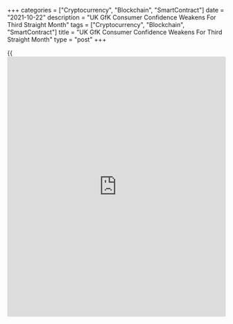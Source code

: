 +++
categories = ["Cryptocurrency", "Blockchain", "SmartContract"]
date = "2021-10-22"
description = "UK GfK Consumer Confidence Weakens For Third Straight Month"
tags = ["Cryptocurrency", "Blockchain", "SmartContract"]
title = "UK GfK Consumer Confidence Weakens For Third Straight Month"
type = "post"
+++

{{<iframe id="large-banner" src="https://www.bounty.group/#slide=10.0" width="100%" height="600" scrolling="no" style="border: 0px solid rgb(216, 221, 230); border-radius: 3px;">}}

UK consumer confidence weakened for the third straight month in October,
survey results from the market research group GfK showed on Friday.

The consumer confidence index fell to -17 in October from -13 in
September. The expected reading was -16.

All the sub-indices of confidence index declined in October from the
previous month. The survey was conducted among a sample of 2,000
individuals between October 1 and 13.

The index measuring changes in past personal finances dropped one point
to -5. Similarly, the forecast for personal finances over the next
twelve months fell four points to +1.

The measure for the general economic situation over the last twelve
months was down three points at -46. At the same time, expectations for
the general economic situation over the coming year decreased ten points
to -26.

The Major Purchase Index declined four points to -10 in October.
Meanwhile, the Savings Index stayed unchanged at +22 in October.

"Against a backdrop of cheerless domestic [news](https://www.letsplayfx.com/blog/forex-news-website/) - fuel and food
shortages, surging inflation squeezing household budgets, the likelihood
of interest rate rises impacting the cost of borrowing, and climbing
Covid rates - it is not surprising that consumers are feeling down-in-
the mouth about the chilly winter months ahead," Joe Staton, client
strategy director GfK, said.

Worryingly for British retailing in the run-up to Christmas, there is a
further decline in the intention to make major purchases. The financial
mood of the nation has changed and consumers could do with some strong
tonic to lift their spirits, Staton added.

For comments and feedback [contact](https://www.playgroundfx.com/contact/): editorial@rtt[news](https://www.letsplayfx.com/blog/forex-news-website/).com

[Economic News][1]

 **What parts of the world are seeing the best (and worst) economic
performances lately? Click[here][2] to check out our [Econ Scorecard][2]
and find out! See up-to-the-moment [ranking](https://www.playgroundfx.com/blog/crypto-exchange-ranking/)s for the best and worst
performers in [GDP][3], [unemployment rate][4], [inflation][5] and much
more.**

   1. www.rtt[news](https://www.letsplayfx.com/blog/forex-news-website/).com/Content/EconomicNews.aspx
   2. www.rtt[news](https://www.letsplayfx.com/blog/forex-news-website/).com/economic-scorecard/world-rank/unemployment-rate/highest-performance.aspx
   3. www.rtt[news](https://www.letsplayfx.com/blog/forex-news-website/).com/economic-scorecard/world-rank/GDP/highest-performance.aspx
   4. www.rtt[news](https://www.letsplayfx.com/blog/forex-news-website/).com/economic-scorecard/world-rank/unemployment-rate/lowest-performance.aspx
   5. www.rtt[news](https://www.letsplayfx.com/blog/forex-news-website/).com/economic-scorecard/world-rank/CPI/highest-performance.aspx